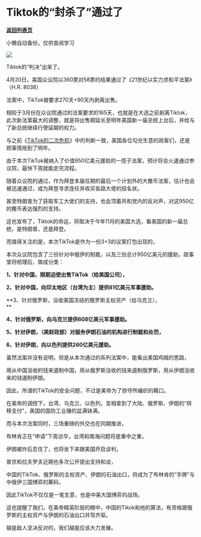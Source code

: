 # Tiktok的“封杀了”通过了

[**返回列表页**](/gzh/政事堂2019)

小懒自动备份，仅供查阅学习

![](https://mmbiz.qpic.cn/mmbiz_jpg/rxhS23yu8cNsP3GDhUeQbibkW0dAZjrZpTAebcibbQK4Wqf0TialicBeu5QicAFTS7qWoG7DQJW2ncHn66CgqBic3PZQ/640?wx_fmt=jpeg&from;=appmsg)

Tiktok的“判决”出来了。  

4月20日，美国众议院以360票对58票的结果通过了《21世纪以实力求和平法案》（H.R. 8038）

法案中，TikTok被要求270天+90天内剥离出售。

相较于3月份在众议院通过的法案要求的165天，也就是在大选之前剥离Tiktok，此次新法案最大的调整，就是将出售期延长至明年美国新一届总统上台后，并给与了新总统继续行使延期的权力。

与之前《[TikTok的二次危机](http://mp.weixin.qq.com/s?__biz=MzAwMzU1ODAwOQ==&mid=2650402808&idx=1&sn=fa4b84af9e28a197f92e64c5c1042e9d&chksm=833410eeb44399f8da12f2a07a8e2f2db817c45d61f25ab4339890b6792c389f7084a0a4ed69&scene=21#wechat_redirect)》中的判断一致，美国各位勾兑生意的政客们，还是把事情拖到了明年。

由于本次TikTok被纳入了价值950亿美元援助的一揽子法案，预计将会火速通过参议院，最快下周就能走完流程。

随着众议院的通过，作为拜登本届任期的最后一个计划外的大撒币法案，估计也会被迅速通过，成为拜登寻求连任并收买各路大佬的投名状。

甚至特朗普为了获取军工大佬们的支持，也会顶着共和党内的反对声，对这950亿的撒币表达强烈的支持。  

这也宣布了，Tiktok的命运，将取决于今年11月的美国大选，看美国的新一届总统，是特朗普，还是拜登。

  

而值得关注的是，本次TikTok是作为一份3+3的议案打包出现的，  

本次众议院包含了三份针对中俄伊的制裁，以及三份总计950亿美元的援助，政事堂将梳理后，做成分类：

 **1、针对中国，限期迫使出售TikTok（给美国公司），**

 **2、针对中国，向印太地区（台湾为主）提供81亿美元军事援助。**  

 **3、针对俄罗斯，没收美国冻结的俄罗斯主权资产（给乌克兰），  
**

 **4、针对俄罗斯，向乌克兰提供608亿美元军事援助。**

 **5、针对伊朗，（美财政部）对服务伊朗石油的机构进行制裁和处罚，**

 **6、针对伊朗，向以色列提供260亿美元援助。**

虽然法案并没有说明，但是从本次通过的系列法案中，能看出美国鸡贼的思路，

用从中国没收的钱来遏制中国，用从俄罗斯没收的钱来遏制俄罗斯，用从伊朗没收来的钱遏制伊朗。  

因此，所谓的TikTok的安全问题，不过是美帝为了掠夺所编织的藉口。  

在美帝的调控下，台湾、乌克兰、以色列，变相拿到了大陆、俄罗斯、伊朗的“转移支付”，美国的国防工业赚的盆满钵满。

而与本次法案同时，三场重磅的外交也在同期推进，

布林肯正在“申请”下周访华，台湾和南海问题将是重中之重，

伊朗被炸后忍住了，也将坐下来跟美国开启谈判，

普京和拉夫罗夫近期也多次公开提出支持和谈，

中国的TikTok、俄罗斯的主权资产、伊朗的石油出口，将成为了布林肯的“手牌”与中俄伊三国博弈的筹码，

因此TikTok不仅仅是一笔生意，也是中美大国博弈的战场。

这也提醒了我们，在美帝精英阶层的眼中，中国的Tikok和他的算法，有资格跟俄罗斯的主权资产与伊朗的石油出口并驾齐驱。  

越是敌人坚决反对的，我们越是应该大力发展。  

